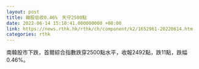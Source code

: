 ```yaml
---
layout: post
title: 韓股低收0.46%　失守2500點
date: 2022-06-14 15:10:41.000000000 +08:00
link: https://news.rthk.hk/rthk/ch/component/k2/1652961-20220614.htm
categories: rthk
---
```


南韓股市下跌，首爾綜合指數跌穿2500點水平，收報2492點，跌11點，跌幅0.46%。
